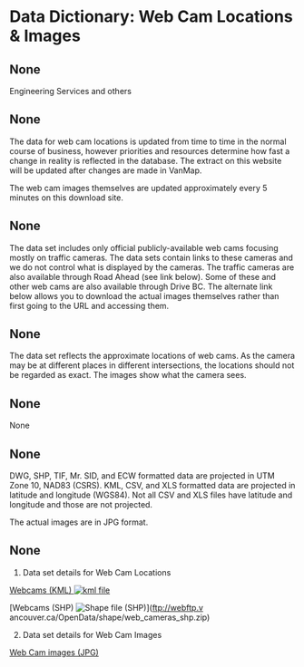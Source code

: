 # Data Dictionary: Web Cam Locations & Images
## None
Engineering Services and others

## None
The data for web cam locations is updated from time to time in the normal
course of business, however priorities and resources determine how fast a
change in reality is reflected in the database. The extract on this website
will be updated after changes are made in VanMap.

The web cam images themselves are updated approximately every 5 minutes on
this download site.

## None
The data set includes only official publicly-available web cams focusing
mostly on traffic cameras. The data sets contain links to these cameras and we
do not control what is displayed by the cameras. The traffic cameras are also
available through Road Ahead (see link below). Some of these and other web
cams are also available through Drive BC. The alternate link below allows you
to download the actual images themselves rather than first going to the URL
and accessing them.

## None
The data set reflects the approximate locations of web cams. As the camera may
be at different places in different intersections, the locations should not be
regarded as exact. The images show what the camera sees.

## None
None

## None
DWG, SHP, TIF, Mr. SID, and ECW formatted data are projected in UTM Zone 10,
NAD83 (CSRS). KML, CSV, and XLS formatted data are projected in latitude and
longitude (WGS84). Not all CSV and XLS files have latitude and longitude and
those are not projected.

The actual images are in JPG format.

## None
  1. Data set details for Web Cam Locations

[Webcams (KML) ![kml
file](../images/Icon_kml.gif)](../download/kml/webcams.kml)

[Webcams (SHP) ![Shape file \(SHP\)](../images/icon_shape.jpg)](ftp://webftp.v
ancouver.ca/OpenData/shape/web_cameras_shp.zip)

  2. Data set details for Web Cam Images

[Web Cam images
(JPG)](ftp://webftp.vancouver.ca/webmisc/traffic_cameraimages/cameras.zip)

